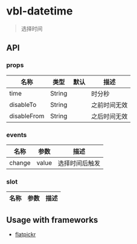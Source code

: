 # vbl-datetime

>选择时间

## API

### props
|名称|类型|默认|描述
|----|----|----|----
|time|String||时分秒
|disableTo|String||之前时间无效
|disableFrom|String||之后时间无效

### events
|名称|参数|描述
|----|----|----
|change|value|选择时间后触发

### slot
|名称|参数|描述
|----|----|----

## Usage with frameworks

- [flatpickr](https://flatpickr.js.org/)


